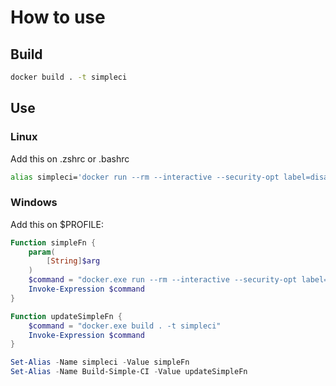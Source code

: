 # How to use

## Build
```bash
docker build . -t simpleci
```

## Use

### Linux 
Add this on .zshrc or .bashrc
```bash
alias simpleci='docker run --rm --interactive --security-opt label=disable --volume "${PWD}":/usr/src/app simpleci'
```

### Windows 

Add this on $PROFILE:

```powershell
Function simpleFn {
    param(
        [String]$arg
    )
    $command = "docker.exe run --rm --interactive --security-opt label=disable --volume ${PWD}:/usr/src/app simpleci $arg"
    Invoke-Expression $command
}

Function updateSimpleFn {
    $command = "docker.exe build . -t simpleci"
    Invoke-Expression $command
}

Set-Alias -Name simpleci -Value simpleFn
Set-Alias -Name Build-Simple-CI -Value updateSimpleFn
```
